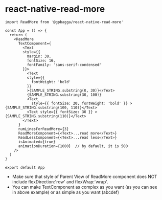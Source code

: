 # react-native-read-more

```
import ReadMore from '@gpbagga/react-native-read-more'

const App = () => {
  return (
    <ReadMore
      TextComponent={
        <Text
        style={{
          margin: 30,
          fontSize: 16,
          fontFamily: 'sans-serif-condensed'
        }}>
          <Text
          style={{
            fontWeight: 'bold'
          }}
          >{SAMPLE_STRING.substring(0, 30)}</Text>
          {SAMPLE_STRING.substring(30, 100)}
          <Text
            style={{ fontSize: 20, fontWeight: 'bold' }} >{SAMPLE_STRING.substring(100, 110)}</Text>
          <Text style={{ fontSize: 30 }} >{SAMPLE_STRING.substring(110)}</Text>
        </Text>
      }
      numLinesForReadMore={3}
      ReadMoreComponent={<Text>...read more</Text>}
      ReadLessComponent={<Text>...read less</Text>}
      isAnimated={true}
      animationDuration={1000}  // by default, it is 500
    />
  )
}

export default App
```

* Make sure that style of Parent View of ReadMore component does NOT include flexDirection:'row' and flexWrap:'wrap'.
* You can make TextComponent as complex as you want (as you can see in above example) or as simple as you want (<Text>abcdef</Text>)
